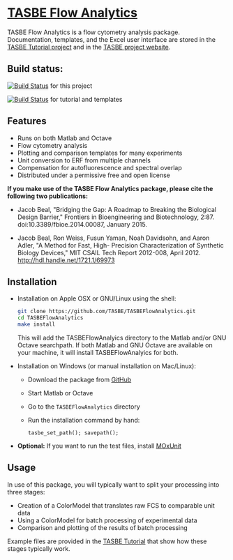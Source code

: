 # [TASBE Flow Analytics](https://tasbe.github.io/TASBE/)

TASBE Flow Analytics is a flow cytometry analysis package. 
Documentation, templates, and the Excel user interface are stored in the [TASBE Tutorial project](https://github.com/TASBE/TASBEFlowAnalytics-tutorial) and in the [TASBE project website](https://tasbe.github.io/TASBE/).

## Build status:
[![Build Status](https://travis-ci.org/TASBE/TASBEFlowAnalytics.svg?branch=master)](https://travis-ci.org/TASBE/TASBEFlowAnalytics) for this project

[![Build Status](https://travis-ci.org/TASBE/TASBEFlowAnalytics-Tutorial.svg?branch=master)](https://travis-ci.org/TASBE/TASBEFlowAnalytics-Tutorial) for tutorial and templates

## Features

- Runs on both Matlab and Octave
- Flow cytometry analysis
- Plotting and comparison templates for many experiments
- Unit conversion to ERF from multiple channels
- Compensation for autofluorescence and spectral overlap
- Distributed under a permissive free and open license

**If you make use of the TASBE Flow Analytics package, please cite
the following two publications:**

* Jacob Beal, "Bridging the Gap: A Roadmap to Breaking the Biological
  Design Barrier," Frontiers in Bioengineering and Biotechnology,
  2:87. doi:10.3389/fbioe.2014.00087, January 2015.

* Jacob Beal, Ron Weiss, Fusun Yaman, Noah Davidsohn, and Aaron Adler,
  "A Method for Fast, High- Precision Characterization of Synthetic
  Biology Devices," MIT CSAIL Tech Report 2012-008, April 2012. 
  http://hdl.handle.net/1721.1/69973

## Installation

- Installation on Apple OSX or GNU/Linux using the shell:

    ```bash
    git clone https://github.com/TASBE/TASBEFlowAnalytics.git
    cd TASBEFlowAnalytics
    make install
    ```
    This will add the TASBEFlowAnalyics directory to the Matlab and/or GNU Octave searchpath. If both Matlab and GNU Octave are available on your machine, it will install TASBEFlowAnalyics for both.

- Installation on Windows (or manual installation on Mac/Linux):
  - Download the package from [GitHub](https://github.com/TASBE/TASBEFlowAnalyics)
  - Start Matlab or Octave
  - Go to the ``TASBEFlowAnalytics`` directory
  - Run the installation command by hand:
  
      ```
    tasbe_set_path(); savepath();
    ```
- **Optional:** If you want to run the test files, install [MOxUnit](https://github.com/MOxUnit/MOxUnit)

## Usage

In use of this package, you will typically want to split your
processing into three stages:

- Creation of a ColorModel that translates raw FCS to comparable unit data
- Using a ColorModel for batch processing of experimental data
- Comparison and plotting of the results of batch processing

Example files are provided in the [TASBE Tutorial](https://github.com/TASBE/TASBEFlowAnalytics-tutorial) that show how these stages typically work.
